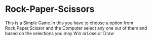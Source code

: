 # Rock-Paper-Scissors
This is a Simple Game.In this you have to choose a option from Rock,Paper,Scissor and the Computer select any one out of them and based on the selections you may Win orLose or Draw
